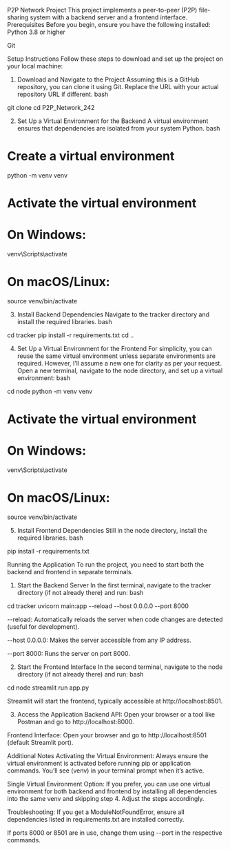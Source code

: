 P2P Network Project
This project implements a peer-to-peer (P2P) file-sharing system with a backend server and a frontend interface.
Prerequisites
Before you begin, ensure you have the following installed:
Python 3.8 or higher

Git

Setup Instructions
Follow these steps to download and set up the project on your local machine:
1. Download and Navigate to the Project
Assuming this is a GitHub repository, you can clone it using Git. Replace the URL with your actual repository URL if different.
bash

git clone <your-repository-url>
cd P2P_Network_242

2. Set Up a Virtual Environment for the Backend
A virtual environment ensures that dependencies are isolated from your system Python.
bash

# Create a virtual environment
python -m venv venv

# Activate the virtual environment
# On Windows:
venv\Scripts\activate
# On macOS/Linux:
source venv/bin/activate

3. Install Backend Dependencies
Navigate to the tracker directory and install the required libraries.
bash

cd tracker
pip install -r requirements.txt
cd ..

4. Set Up a Virtual Environment for the Frontend
For simplicity, you can reuse the same virtual environment unless separate environments are required. However, I’ll assume a new one for clarity as per your request.
Open a new terminal, navigate to the node directory, and set up a virtual environment:
bash

cd node
python -m venv venv

# Activate the virtual environment
# On Windows:
venv\Scripts\activate
# On macOS/Linux:
source venv/bin/activate

5. Install Frontend Dependencies
Still in the node directory, install the required libraries.
bash

pip install -r requirements.txt

Running the Application
To run the project, you need to start both the backend and frontend in separate terminals.
1. Start the Backend Server
In the first terminal, navigate to the tracker directory (if not already there) and run:
bash

cd tracker
uvicorn main:app --reload --host 0.0.0.0 --port 8000

--reload: Automatically reloads the server when code changes are detected (useful for development).

--host 0.0.0.0: Makes the server accessible from any IP address.

--port 8000: Runs the server on port 8000.

2. Start the Frontend Interface
In the second terminal, navigate to the node directory (if not already there) and run:
bash

cd node
streamlit run app.py

Streamlit will start the frontend, typically accessible at http://localhost:8501.

3. Access the Application
Backend API: Open your browser or a tool like Postman and go to http://localhost:8000.

Frontend Interface: Open your browser and go to http://localhost:8501 (default Streamlit port).

Additional Notes
Activating the Virtual Environment: Always ensure the virtual environment is activated before running pip or application commands. You’ll see (venv) in your terminal prompt when it’s active.

Single Virtual Environment Option: If you prefer, you can use one virtual environment for both backend and frontend by installing all dependencies into the same venv and skipping step 4. Adjust the steps accordingly.

Troubleshooting: 
If you get a ModuleNotFoundError, ensure all dependencies listed in requirements.txt are installed correctly.

If ports 8000 or 8501 are in use, change them using --port in the respective commands.

